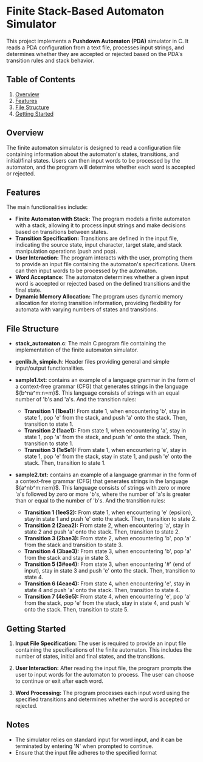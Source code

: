 # Finite Stack-Based Automaton Simulator

This project implements a **Pushdown Automaton (PDA)** simulator in C. 
It reads a PDA configuration from a text file, processes input strings, and determines whether they are accepted or rejected based on the PDA's transition rules and stack behavior.


## Table of Contents

1. [Overview](#overview)
2. [Features](#features)
3. [File Structure](#file-structure)
4. [Getting Started](#getting-started)

## Overview

The finite automaton simulator is designed to read a configuration file containing information about the automaton's states, transitions, and initial/final states. Users can then input words to be processed by the automaton, and the program will determine whether each word is accepted or rejected.

## Features
The main functionalities include:
   * **Finite Automaton with Stack:** The program models a finite automaton with a stack, allowing it to process input strings and make decisions based on transitions between states.
   * **Transition Specification:** Transitions are defined in the input file, indicating the source state, input character, target state, and stack manipulation operations (push and pop).
   * **User Interaction:** The program interacts with the user, prompting them to provide an input file containing the automaton's specifications. Users can then input words to be processed by the automaton.
   * **Word Acceptance:** The automaton determines whether a given input word is accepted or rejected based on the defined transitions and the final state.
   * **Dynamic Memory Allocation:** The program uses dynamic memory allocation for storing transition information, providing flexibility for automata with varying numbers of states and transitions.

## File Structure
    
  * **stack_automaton.c**: The main C program file containing the implementation of the finite automaton simulator.
  
  * **genlib.h, simpio.h**: Header files providing general and simple input/output functionalities.
    
  - **sample1.txt:** contains an example of a language grammar in the form of a context-free grammar (CFG) that generates strings in the language $\{b^na^m:n=m}$. This language consists of strings with an equal number of 'b's and 'a's.
    And the transition rules:
     * **Transition 1 (1bea1):** From state 1, when encountering 'b', stay in state 1, pop 'e' from the stack, and push 'a' onto the stack. Then, transition to state 1.
     * **Transition 2 (1aae1):** From state 1, when encountering 'a', stay in state 1, pop 'a' from the stack, and push 'e' onto the stack. Then, transition to state 1.
     * **Transition 3 (1eSe1):** From state 1, when encountering 'e', stay in state 1, pop 'e' from the stack, stay in state 1, and push 'e' onto the stack. Then, transition to state 1.
       
  - **sample2.txt:** contains an example of a language grammar in the form of a context-free grammar (CFG) that generates strings in the language $\{a^nb^m:n≥m}$. This language consists of strings with zero or more 'a's followed by zero or more       'b's, where the number of 'a's is greater than or equal to the number of 'b's.
    And the transition rules:

     * **Transition 1 (1eeS2):** From state 1, when encountering 'e' (epsilon), stay in state 1 and push 'e' onto the stack. Then, transition to state 2.
     * **Transition 2 (2aea2):** From state 2, when encountering 'a', stay in state 2 and push 'a' onto the stack. Then, transition to state 2.
     * **Transition 3 (2bae3):** From state 2, when encountering 'b', pop 'a' from the stack and transition to state 3.
     * **Transition 4 (3bae3):** From state 3, when encountering 'b', pop 'a' from the stack and stay in state 3.
     * **Transition 5 (3#ee4):** From state 3, when encountering '#' (end of input), stay in state 3 and push 'e' onto the stack. Then, transition to state 4.
     * **Transition 6 (4eae4):** From state 4, when encountering 'e', stay in state 4 and push 'a' onto the stack. Then, transition to state 4.
     * **Transition 7 (4eSe5):** From state 4, when encountering 'e', pop 'a' from the stack, pop 'e' from the stack, stay in state 4, and push 'e' onto the stack. Then, transition to state 5.
    
## Getting Started

   1. **Input File Specification:** The user is required to provide an input file containing the specifications of the finite automaton. This includes the number of states, initial and final states, and the transitions.

   2. **User Interaction:** After reading the input file, the program prompts the user to input words for the automaton to process. The user can choose to continue or exit after each word.

   3. **Word Processing:** The program processes each input word using the specified transitions and determines whether the word is accepted or rejected.

## Notes

 * The simulator relies on standard input for word input, and it can be terminated by entering 'N' when prompted to continue.
 * Ensure that the input file adheres to the specified format   
